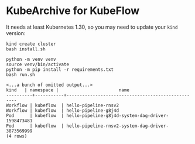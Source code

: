 # KubeArchive for KubeFlow

It needs at least Kubernetes 1.30, so you may need to update your `kind` version:


```
kind create cluster
bash install.sh

python -m venv venv
source venv/bin/activate
python -m pip install -r requirements.txt
bash run.sh
```

```
<...a bunch of omitted output...>
kind   | namespace |                       name
----------+-----------+---------------------------------------------------
Workflow | kubeflow  | hello-pipeline-rnsv2
Workflow | kubeflow  | hello-pipeline-g8j4d
Pod      | kubeflow  | hello-pipeline-g8j4d-system-dag-driver-1598473481
Pod      | kubeflow  | hello-pipeline-rnsv2-system-dag-driver-3873569999
(4 rows)
```

